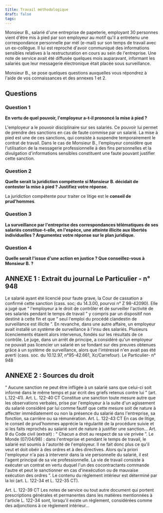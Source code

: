 ```yaml
---
title: Travail méthodologique
draft: false
tags:
---
```

Monsieur B., salarié d'une entreprise de papeterie, employant 30 personnes vient d'être mis à pied par son employeur au motif qu'il a entretenu une correspondance personnelle par mél (e-mail) sur son temps de travail avec un ex-collègue. II lui est reproché d'avoir communiqué des informations sensibles relatives à la restructuration en cours au sein de l'entreprise. Une note de service avait été diffusée quelques mois auparavant, informant les salariés que leur messagerie électronique était placée sous surveillance.

Monsieur B., se pose quelques questions auxquelles vous répondrez à l'aide de vos connaissances et des annexes 1 et 2.

## Questions
### Question 1

**En vertu de quel pouvoir, l'employeur a-t-il prononcé la mise à pied ?**

L'employeur a le pouvoir disciplinaire sur ses salariés. Ce pouvoir lui permet de prendre des sanctions en cas de faute commise par un salarié. La mise à pied est une de ces sanctions, qui consiste à suspendre temporairement le contrat de travail. Dans le cas de Monsieur B., l'employeur considère que l'utilisation de la messagerie professionnelle à des fins personnelles et la divulgation d'informations sensibles constituent une faute pouvant justifier cette sanction.
### Question 2

**Quelle serait la juridiction compétente si Monsieur B. décidait de contester la mise à pied ? Justifiez votre réponse.**

La juridiction compétente pour traiter ce litige est le **conseil de prud'hommes**.
### Question 3

**La surveillance par l'entreprise des correspondances télématiques de ses salariés constitue-t-elle, en l'espèce, une atteinte illicite aux libertés individuelles ? Argumentez votre réponse sur le plan juridique.**

### Question 4

**Quelle serait l'issue d'une action en justice ? Que conseillez-vous à Monsieur B. ?**


## ANNEXE 1 : Extrait du journal Le Particulier - n° 948
Le salarié ayant été licencié pour faute grave, la Cour de cassation a confirmé cette sanction (cass. soc; du 14.3.00, pourvoi n° Z 98-42090). Elle a jugé que “ l'employeur a le droit de contrôler et de surveiller l'activité de ses salariés pendant le temps de travail ” y compris par un dispositif non destiné à cette fin et que “ seul l'emploi du procédé clandestin de surveillance est illicite ”.
En revanche, dans une autre affaire, un employeur avait installé un système de surveillance à l'insu des salariés.
Plusieurs licenciements étaient alors intervenus, fondés sur les résultats de ce contrôle. Le juge, dans un arrêt de principe, a considéré qu'un employeur ne pouvait pas licencier un salarié en se fondant sur des preuves obtenues grâce à un système de surveillance, alors que l'intéressé n'en avait pas été averti (cass. soc. du 10.12.97, n°95-42.661, Xc/Carrefour). Le Particulier- n° 948

## ANNEXE 2 : Sources du droit
“ Aucune sanction ne peut être infligée à un salarié sans que celui-ci soit informé dans le même temps et par écrit des griefs retenus contre lui ” (art. L.122-41).
Art. L. 122-40 CT
Constitue une sanction toute mesure autre que les observations verbales, prise par l'employeur à la suite d'un agissement du salarié considéré par lui comme fautif que cette mesure soit de nature à affecter immédiatement ou non la présence du salarié dans l'entreprise, sa fonction, sa carrière ou sa rémunération.
Art. L. 122-43 CT
En cas de litige, le conseil de prud'hommes apprécie la régularité de la procédure suivie et si les faits reprochés au salarié sont de nature à justifier une sanction...
Art. 9 du Code civil (extrait) : “ Chacun a droit au respect de sa vie privée ”.
Le Monde (07/04/98) : dans l'entreprise et pendant le temps de travail, le salarié est soumis à l'autorité de l'employeur. II ne fait donc plus ce qu'il veut et doit obéir à des ordres et à des directives. Alors qu'a priori l'employeur n'a pas à intervenir dans la vie personnelle du salarié, il est l'agent principal de sa vie professionnelle. La vie de travail consiste à exécuter un contrat en vertu duquel l'un des cocontractants commande l'autre et peut le sanctionner en cas d'inexécution ou de mauvaise exécution des ordres ”.
Le contenu du règlement intérieur est déterminé par la loi (art. L. 122-34 et L. 122-35 CT).

Art. L. 122-39 CT
Les notes de service ou tout autre document qui portent prescriptions générales et permanentes dans les matières mentionnées à l'article L. 122-34 sont, lorsqu'il existe un règlement, considérées comme des adjonctions à ce règlement intérieur...